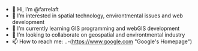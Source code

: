 - 👋 Hi, I’m @farrelaft
- 👀 I’m interested in spatial technology, environtmental issues and web development
- 🌱 I’m currently learning GIS programming and webGIS development
- 💞️ I’m looking to collaborate on geospatial and environtmental industry
- 📫 How to reach me:
..-(https://www.google.com "Google's Homepage") 

<!---
farrelaft/farrelaft is a ✨ special ✨ repository because its `README.md` (this file) appears on your GitHub profile.
You can click the Preview link to take a look at your changes.
--->
